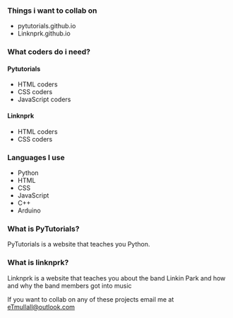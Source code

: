 ### Things i want to collab on
*  pytutorials.github.io
*  Linknprk.github.io

### What coders do i need?

#### Pytutorials
* HTML coders
*  CSS coders
*  JavaScript coders

 #### Linknprk
* HTML coders
* CSS coders

### Languages I use

* Python
*  HTML
*  CSS
*  JavaScript
*  C++
*  Arduino

  ### What is PyTutorials?
  PyTutorials is a website that teaches you Python.
  
  ### What is linknprk?
  Linknprk is a website that teaches you about the band Linkin Park and how and why the band members got  into music 

If you want to collab on any of these projects email me at [eTmullall@outlook.com](mailto:eTmullall@outlook.com)
